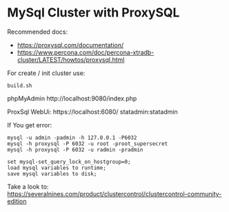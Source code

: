 # MySql Cluster with ProxySQL

Recommended docs:
- https://proxysql.com/documentation/
- https://www.percona.com/doc/percona-xtradb-cluster/LATEST/howtos/proxysql.html



For create / init cluster use:
```
build.sh
```



phpMyAdmin
http://localhost:9080/index.php

ProxSql WebUi:
https://localhost:6080/
statadmin:statadmin

If You get error:
```
mysql -u admin -padmin -h 127.0.0.1 -P6032
mysql -h proxysql -P 6032 -u root -proot_supersecret
mysql -h proxysql -P 6032 -u radmin -pradmin

set mysql-set_query_lock_on_hostgroup=0;
load mysql variables to runtime;
save mysql variables to disk;
```

Take a look to: https://severalnines.com/product/clustercontrol/clustercontrol-community-edition